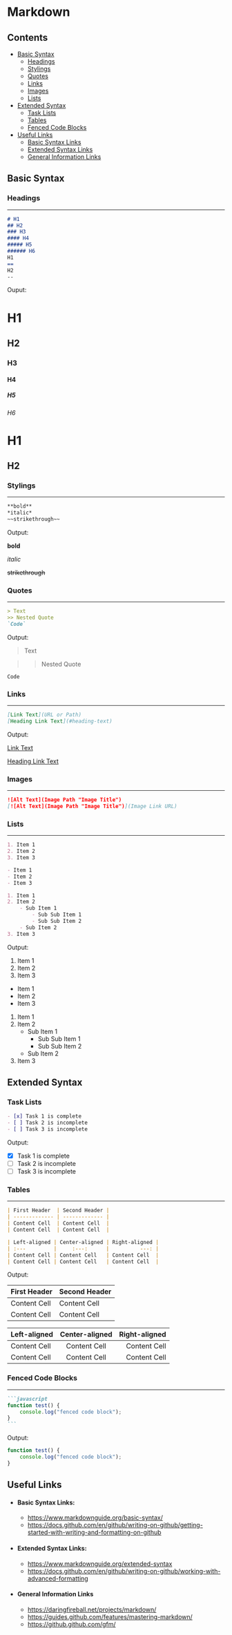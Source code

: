 Markdown
========
Contents
--------
- [Basic Syntax](#basic-syntax)
	- [Headings](#headings)
	- [Stylings](#stylings)
	- [Quotes](#quotes)
	- [Links](#links)
	- [Images](#images)
	- [Lists](#lists)
- [Extended Syntax](#extended-syntax)
	- [Task Lists](#task-lists)
	- [Tables](#tables)
	- [Fenced Code Blocks](#fenced-code-blocks)
- [Useful Links](#useful-links)
	- [Basic Syntax Links](#basic-syntax-links)
	- [Extended Syntax Links](#extended-syntax-links)
	- [General Information Links](#general-information-links)

Basic Syntax
------------
### Headings
---
```markdown
# H1
## H2
### H3
#### H4
##### H5
###### H6
H1
==
H2
--
```

Ouput:

# H1
## H2
### H3
#### H4
##### H5
###### H6
H1
==
H2
--

### Stylings
---
```markdown
**bold**
*italic*
~~strikethrough~~
```
Output:

**bold**

*italic*

~~strikethrough~~

### Quotes
---
```markdown
> Text
>> Nested Quote
`Code`
```
Output:

> Text

>> Nested Quote

`Code`

### Links
---
```markdown
[Link Text](URL or Path)
[Heading Link Text](#heading-text)
```
Output:

[Link Text](#)

[Heading Link Text](#contents)

### Images
---
```markdown
![Alt Text](Image Path "Image Title")
[![Alt Text](Image Path "Image Title")](Image Link URL)
```
### Lists
---
```markdown
1. Item 1
2. Item 2
3. Item 3

- Item 1
- Item 2
- Item 3

1. Item 1
2. Item 2
	- Sub Item 1
		- Sub Sub Item 1
		- Sub Sub Item 2
	- Sub Item 2
3. Item 3
```
Output:

1. Item 1
2. Item 2
3. Item 3

- Item 1
- Item 2
- Item 3

1. Item 1
2. Item 2
	- Sub Item 1
		- Sub Sub Item 1
		- Sub Sub Item 2
	- Sub Item 2
3. Item 3

Extended Syntax
---------------
### Task Lists
```markdown
- [x] Task 1 is complete
- [ ] Task 2 is incomplete
- [ ] Task 3 is incomplete
```
Output:

- [x] Task 1 is complete
- [ ] Task 2 is incomplete
- [ ] Task 3 is incomplete

### Tables
---
```markdown
| First Header  | Second Header |
| ------------- | ------------- |
| Content Cell  | Content Cell  |
| Content Cell  | Content Cell  |

| Left-aligned | Center-aligned | Right-aligned |
| :---         |     :---:      |          ---: |
| Content Cell | Content Cell   | Content Cell  |
| Content Cell | Content Cell   | Content Cell  |
```
Output:

| First Header  | Second Header |
| ------------- | ------------- |
| Content Cell  | Content Cell  |
| Content Cell  | Content Cell  |

| Left-aligned | Center-aligned | Right-aligned |
| :---         |     :---:      |          ---: |
| Content Cell | Content Cell   | Content Cell  |
| Content Cell | Content Cell   | Content Cell  |

### Fenced Code Blocks
---
````markdown
```javascript
function test() {
	console.log("fenced code block");
}
```
````
Output:

```javascript
function test() {
	console.log("fenced code block");
}
```
Useful Links
------------
- #### Basic Syntax Links:
	- <https://www.markdownguide.org/basic-syntax/>
	- <https://docs.github.com/en/github/writing-on-github/getting-started-with-writing-and-formatting-on-github>
- #### Extended Syntax Links:
	- <https://www.markdownguide.org/extended-syntax>
	- <https://docs.github.com/en/github/writing-on-github/working-with-advanced-formatting>
- #### General Information Links
	- <https://daringfireball.net/projects/markdown/>
	- <https://guides.github.com/features/mastering-markdown/>
	- <https://github.github.com/gfm/>

